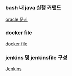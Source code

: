### bash 내 java 실행 커맨드
[oracle 문서](https://docs.oracle.com/en/java/javase/13/docs/specs/man/java.html)


### docker file
[docker file](https://velog.io/@titu/Docker-%EC%9D%B4%ED%95%B4%ED%95%98%EA%B8%B0-5.-Dockerfile%EC%9D%84-%EC%82%AC%EC%9A%A9%ED%95%9C-%EC%BD%94%EB%93%9C%EC%97%90-%EC%9D%98%ED%95%9C-%EC%84%9C%EB%B2%84-%EA%B5%AC%EC%B6%95)


### jenkins 및 jenkinsfile 구성

[Jenkins](https://www.jenkins.io/doc/book/pipeline/jenkinsfile)
